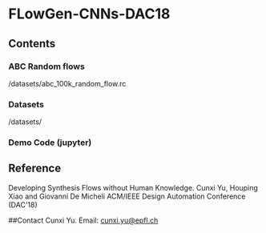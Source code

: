 # FLowGen-CNNs-DAC18
## Contents
### ABC Random flows
/datasets/abc_100k_random_flow.rc
### Datasets
/datasets/
### Demo Code (jupyter)

## Reference
Developing Synthesis Flows without Human Knowledge.
Cunxi Yu, Houping Xiao and Giovanni De Micheli
ACM/IEEE Design Automation Conference (DAC'18)

##Contact
Cunxi Yu.
Email: cunxi.yu@epfl.ch
